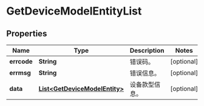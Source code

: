 
# GetDeviceModelEntityList

## Properties
Name | Type | Description | Notes
------------ | ------------- | ------------- | -------------
**errcode** | **String** | 错误码。 |  [optional]
**errmsg** | **String** | 错误信息。 |  [optional]
**data** | [**List&lt;GetDeviceModelEntity&gt;**](GetDeviceModelEntity.md) | 设备款型信息。 |  [optional]



